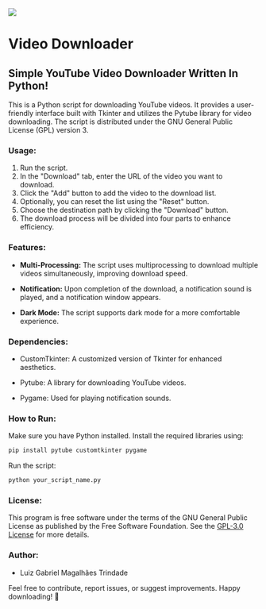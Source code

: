 <image src="https://www.gnu.org/graphics/gplv3-127x51.png">

# Video Downloader

## Simple YouTube Video Downloader Written In Python!

This is a Python script for downloading YouTube videos. It provides a user-friendly interface built with Tkinter and utilizes the Pytube library for video downloading. The script is distributed under the GNU General Public License (GPL) version 3.

### Usage:

1. Run the script.
2. In the "Download" tab, enter the URL of the video you want to download.
3. Click the "Add" button to add the video to the download list.
4. Optionally, you can reset the list using the "Reset" button.
5. Choose the destination path by clicking the "Download" button.
6. The download process will be divided into four parts to enhance efficiency.

### Features:

- **Multi-Processing:** The script uses multiprocessing to download multiple videos simultaneously, improving download speed.

- **Notification:** Upon completion of the download, a notification sound is played, and a notification window appears.

- **Dark Mode:** The script supports dark mode for a more comfortable experience.

### Dependencies:

- CustomTkinter: A customized version of Tkinter for enhanced aesthetics.
  
- Pytube: A library for downloading YouTube videos.

- Pygame: Used for playing notification sounds.

### How to Run:

Make sure you have Python installed. Install the required libraries using:

```bash
pip install pytube customtkinter pygame
```

Run the script:

```bash
python your_script_name.py
```

### License:

This program is free software under the terms of the GNU General Public License as published by the Free Software Foundation. See the [GPL-3.0 License](https://www.gnu.org/licenses/) for more details.

### Author:

- Luiz Gabriel Magalhães Trindade

Feel free to contribute, report issues, or suggest improvements. Happy downloading! 🚀
